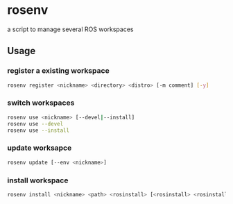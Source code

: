 # rosenv
a script to manage several ROS workspaces

## Usage
### register a existing workspace
```sh
rosenv register <nickname> <directory> <distro> [-m comment] [-y]
```

### switch workspaces
```sh
rosenv use <nickname> [--devel|--install]
rosenv use --devel
rosenv use --install
```

### update worksapce
```sh
rosenv update [--env <nickname>]
```

### install workspace
```sh
rosenv install <nickname> <path> <rosinstall> [<rosinstall> <rosinstall> ...] [-m <comment>]
```
